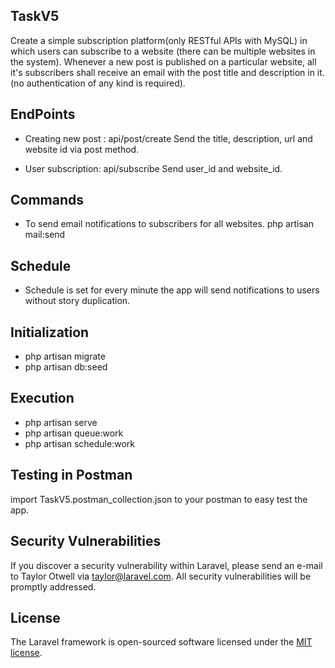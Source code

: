 ## TaskV5
Create a simple subscription platform(only RESTful APIs with MySQL) in which users can subscribe to a website (there can be multiple websites in the system). Whenever a new post is published on a particular website, all it's subscribers shall receive an email with the post title and description in it. (no authentication of any kind is required).

## EndPoints
- Creating new post : api/post/create
Send the title, description, url and website id via post method.

- User subscription: api/subscribe
Send user_id and website_id.

## Commands
- To send email notifications to subscribers for all websites.
php artisan mail:send

## Schedule
- Schedule is set for every minute the app will send notifications to users without story duplication.

## Initialization
- php artisan migrate
- php artisan db:seed

## Execution
- php artisan serve
- php artisan queue:work
- php artisan schedule:work

## Testing in Postman
import TaskV5.postman_collection.json to your postman to easy test the app.

## Security Vulnerabilities

If you discover a security vulnerability within Laravel, please send an e-mail to Taylor Otwell via [taylor@laravel.com](mailto:taylor@laravel.com). All security vulnerabilities will be promptly addressed.

## License

The Laravel framework is open-sourced software licensed under the [MIT license](https://opensource.org/licenses/MIT).
